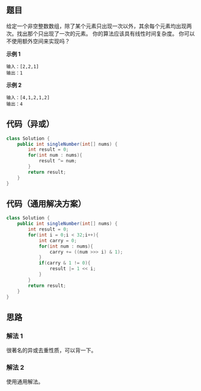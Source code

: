## 题目
给定一个非空整数数组，除了某个元素只出现一次以外，其余每个元素均出现两次。找出那个只出现了一次的元素。
你的算法应该具有线性时间复杂度。 你可以不使用额外空间来实现吗？

**示例 1**
```
输入：[2,2,1]
输出：1
```

**示例 2**
```
输入：[4,1,2,1,2]
输出：4
```

## 代码（异或）
```JAVA
class Solution {
    public int singleNumber(int[] nums) {
        int result = 0;
        for(int num : nums){
            result ^= num;
        }
        return result;
    }
}
```

## 代码（通用解决方案）
```JAVA
class Solution {
    public int singleNumber(int[] nums) {
        int result = 0;
        for(int i = 0;i < 32;i++){
            int carry = 0;
            for(int num : nums){
                carry += ((num >>> i) & 1);
            }
            if(carry & 1 != 0){
                result |= 1 << i;
            }
        }
        return result;
    }
}
```

## 思路

### 解法 1
很著名的异或去重性质，可以背一下。

### 解法 2
使用通用解法。